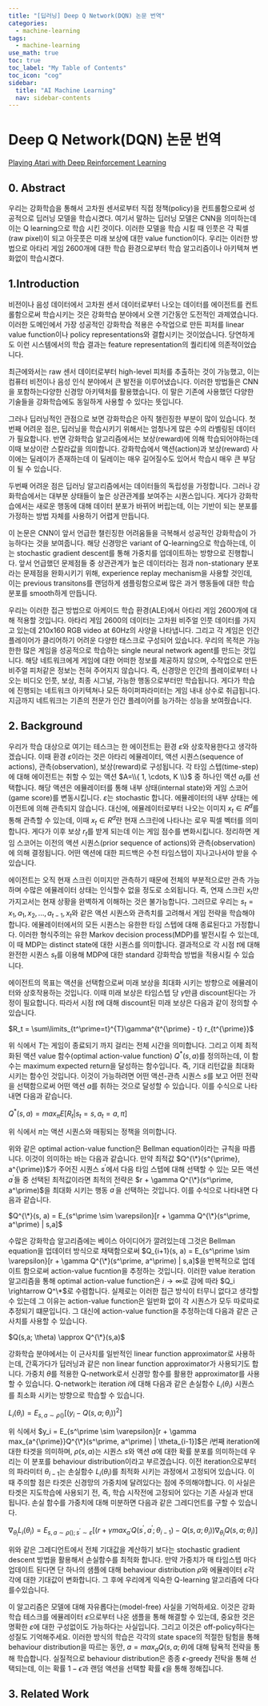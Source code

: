 ```yaml
---
title: "[딥러닝] Deep Q Network(DQN) 논문 번역" 
categories:
  - machine-learning
tags:
  - machine-learning
use_math: true
toc: true
toc_label: "My Table of Contents"
toc_icon: "cog"
sidebar:
  title: "AI Machine Learning"
  nav: sidebar-contents
---
```



# Deep Q Network(DQN) 논문 번역

[Playing Atari with Deep Reinforcement Learning](https://www.cs.toronto.edu/~vmnih/docs/dqn.pdf)

## 0. Abstract

우리는 강화학습을 통해서 고차원 센서로부터 직접 정책(policy)을 컨트롤함으로써 성공적으로 딥러닝 모델을 학습시켰다. 
여기서 말하는 딥러닝 모델은 CNN을 의미하는데 이는 Q learning으로 학습 시킨 것이다. 
이러한 모델을 학습 시킬 때 인풋은 각 픽셀(raw pixel)이 되고 아웃풋은 미래 보상에 대한 value function이다. 
우리는 이러한 방법으로 아타리 게임 2600개에 대한 학습 환경으로부터 학습 알고리즘이나 아키텍쳐 변화없이 학습시켰다. 

## 1.Introduction

비전이나 음성 데이터에서 고차원 센서 데이터로부터 나오는 데이터를 에이전트를 컨트롤함으로써 학습시키는 것은 
강화학습 분야에서 오랜 기간동안 도전적인 과제였습니다. 
이러한 도메인에서 가장 성공적인 강화학습 적용은 수작업으로 만든 피처를 linear value function이나 policy representations와 결합시키는 것이었습니다. 
당연하게도 이런 시스템에서의 학습 결과는 feature representation의 퀄리티에 의존적이었습니다. 

최근에와서는 raw 센서 데이터로부터 high-level 피처를 추출하는 것이 가능했고, 이는 컴퓨터 비전이나 음성 인식 분야에서 큰 발전을 이루어냈습니다. 
이러한 방법들은 CNN을 포함하는다양한 신경망 아키텍처를 활용했습니다. 
이 말은 기존에 사용했던 다양한 기술들을 강화학습에도 동일하게 사용할 수 있다는 뜻입니다. 

그러나 딥러닝적인 관점으로 보면 강화학습은 아직 챌린징한 부분이 많이 있습니다. 
첫번째 어려운 점은, 딥러닝을 학습시키기 위해서는 엄청나게 많은 수의 라벨링된 데이터가 필요합니다. 
반면 강화학습 알고리즘에서는 보상(reward)에 의해 학습되어야하는데 이때 보상이란 스칼라값을 의미합니다. 
강화학습에서 액션(action)과 보상(reward) 사이에는 딜레이가 존재하는데 이 딜레이는 매우 길어질수도 있어서 학습시 매우 큰 부담이 될 수 있습니다.  

두번째 어려운 점은 딥러닝 알고리즘에서는 데이터들의 독립성을 가정합니다. 
그러나 강화학습에서는 대부분 상태들이 높은 상관관계를 보여주는 시퀀스입니다. 
게다가 강화학습에서는 새로운 행동에 대해 데이터 분포가 바뀌어 버립는데, 이는 기반이 되는 분포를 가정하는 방법 자체를 사용하기 어렵게 만듭니다. 

이 논문은 CNN이 앞서 언급한 챌린징한 어려움들을 극복해서 성공적인 강화학습이 가능하다는 것을 보여줍니다. 
해당 신경망은 variant of Q-learning으로 학습하는데, 이는 stochastic gradient descent를 통해 가중치를 업데이트하는 방향으로 진행합니다. 
앞서 언급했던 문제점들 중 상관관계가 높은 데이터라는 점과 non-stationary 분포라는 문제점을 완화시키기 위해, 
experience replay mechanism을 사용할 것인데, 이는 previous transitons를 랜덤하게 샘플링함으로써 
많은 과거 행동들에 대한 학습 분포를 smooth하게 만듭니다. 

우리는 이러한 접근 방법으로 아케이드 학습 환경(ALE)에서 아타리 게임 2600개에 대해 적용할 것입니다. 
아타리 게임 2600의 데이터는 고차원 비주얼 인풋 데이터를 가지고 있는데 210x160 RGB video at 60Hz의 사양을 나타냅니다. 
그리고 각 게임은 인간 플레이어가 클리어하기 어려운 다양한 태스크로 구성되어 있습니다. 
우리의 목적은 가능한한 많은 게임을 성공적으로 학습하는 single neural network agent를 만드는 것입니다. 
해당 네트워크에게 게임에 대한 어떠한 정보를 제공하지 않으며, 수작업으로 만든 비주얼 피처같은 정보는 전혀 주어지지 않습니다. 
즉, 신경망은 인간의 플레이로부터 나오는 비디오 인풋, 보상, 최종 시그널, 가능한 행동으로부터만 학습됩니다. 
게다가 학습에 진행되는 네트워크 아키텍쳐나 모든 하이퍼파라미터는 게임 내내 상수로 취급됩니다. 
지금까지 네트워크는 기존의 전문가 인간 플레이어를 능가하는 성능을 보여줬습니다. 

## 2. Background

우리가 학습 대상으로 여기는 테스크는 한 에이전트는 환경 $\varepsilon$와 상호작용한다고 생각하겠습니다. 
이때 환경 $\varepsilon$이라는 것은 아타리 에뮬레이터, 액션 시퀀스(sequence of actions), 관측(observation), 보상(reward)로 구성됩니다. 
각 타임 스텝(time-step)에 대해 에이전트는 취할 수 있는 액션 $A=\\{ 1, \cdots, K \\}$ 중 하나인 액션 $a_t$를 선택합니다. 
해당 액션은 에뮬레이터를 통해 내부 상태(internal state)와 게임 스코어(game score)를 변동시킵니다. 
$\varepsilon$는 stochastic 합니다. 
에뮬레이터의 내부 상태는 에이전트에 의해 관측되지 않습니다. 
대신에, 에뮬레이터로부터 나오는 이미지 $x_t \in R^d$를 통해 관측할 수 있는데, 
이때 $x_t \in R^d$란 현재 스크린에 나타나는 로우 픽셀 벡터를 의미합니다. 
게다가 이후 보상 $r_t$를 받게 되는데 이는 게임 점수를 변화시킵니다. 
정리하면 게임 스코어는 이전의 액션 시퀀스(prior sequence of actions)와 관측(observation)에 의해 결정됩니다. 
어떤 액션에 대한 피드백은 수천 타임스텝이 지나고나서야 받을 수 있습니다.

에이전트는 오직 현재 스크린 이미지만 관측하기 때문에 전체의 부분적으로만 관측 가능하며 수많은 에뮬레이터 상태는 인식할수 없을 정도로 소외됩니다. 
즉, 연재 스크린 $x_t$만 가지고서는 현재 상황을 완벽하게 이해하는 것은 불가능합니다. 
그러므로 우리는 $s_t = x_1, a_1, x_2, ..., a_{t-1}, x_t$와 같은 액션 시퀀스와 관측치를 고려해서 게임 전략을 학습해야합니다. 
에뮬레이터에서의 모든 시퀀스는 유한한 타임 스텝에 대해 종료된다고 가정합니다. 
이러한 형식주의는 유한 Markov decision process(MDP)를 발전시킬 수 있는데, 이 때 MDP는 distinct state에 대한 시퀀스를 의미합니다. 
결과적으로 각 시점 $t$에 대해 완전한 시퀀스 $s_t$를 이용해 MDP에 대한 standard 강화학습 방법을 적용시킬 수 있습니다. 

에이전트의 목표는 액션을 선택함으로써 미래 보상을 최대화 시키는 방향으로 에뮬레이터와 상호작용하는 것입니다. 
이때 미래 보상은 타임스텝 당 $\gamma$만큼 discount된다는 가정이 필요합니다. 
따라서 시점 $t$에 대해 discount된 미래 보상은 다음과 같이 정의할 수 있습니다.  

$R_t = \sum\limits_{t^\prime=t}^{T}\gamma^{t^{\prime} - t} r_{t^{\prime}}$   

위 식에서 $T$는 게임이 종료되기 까지 걸리는 전체 시간을 의미합니다. 
그리고 이제 최적화된 액션 value 함수(optimal action-value function) $Q^{*}(s,a)$를 정의하는데, 
이 함수는 maximum expected return을 달성하는 함수입니다. 즉, 기대 리턴값을 최대화 시키는 함수인 것입니다. 
이것이 가능하려면 어떤 액션-관측 시퀀스 $s$를 보고 어떤 전략을 선택함으로써 어떤 액션 $a$를 취하는 것으로 달성할 수 있습니다. 
이를 수식으로 나타내면 다음과 같습니다. 

$Q^*(s,a) = max_\pi E[R_t | s_t = s, a_t=a, \pi]$   

위 식에서 $\pi$는 액션 시퀀스와 매핑되는 정책을 의미합니다. 

위와 같은 optimal action-value function은 Bellman equation이라는 규칙을 따릅니다. 
이것이 의미하는 바는 다음과 같습니다. 
만약 최적값 $Q^{\*}(s^{\prime}, a^{\prime})$가 주어진 시퀀스 $s^\prime$에서 
다음 타임 스텝에 대해 선택할 수 있는 모든 액션 $a^{\prime}$들 중 선택된 최적값이라면 
최적의 전략은 $r + \gamma Q^{\*}(s^\prime, a^\prime)$을 최대화 시키는 행동 $a^{\prime}$을 선택하는 것입니다. 
이를 수식으로 나타내면 다음과 같습니다.  

$Q^{\*}(s, a) = E_{s^\prime \sim \varepsilon}[r + \gamma Q^{\*}(s^\prime, a^\prime) | s,a]$

수많은 강화학습 알고리즘에는 베이스 아이디어가 깔려있는데 그것은 Bellman equation을 업데이터 방식으로 채택함으로써 
$Q_{i+1}(s, a) = E_{s^\prime \sim \varepsilon}[r + \gamma Q^{\*}(s^\prime, a^\prime) | s,a]$을 반복적으로 업데이트 함으로써 
action-value fucntion을 추정하는 것입니다. 
이러한 value iteration 알고리즘을 통해 optimal action-value function은 $i \rightarrow \infty$로 감에 따라 $Q_i \rightarrow Q^\*$로 수렴합니다. 
실제로는 이러한 접근 방식이 터무니 없다고 생각할 수 있는데 그 이유는 action-value function은 일반화 없이 각 시퀀스가 모두 따로따로 추정되기 떄문입니다. 
그 대신에 action-value function을 추정하는데 다음과 같은 근사치를 사용할 수 있습니다.  

$Q(s,a; \theta) \approx Q^{\*}(s,a)$  

강화학습 분야에서는 이 근사치를 일반적인 linear function approximator로 사용하는데, 
간혹가다가 딥러닝과 같은 non linear function approximator가 사용되기도 합니다. 
가중치 $\theta$를 적용한 Q-network로서 신경망 함수를 활용한 approximator를 사용할 수 있습니다. 
Q-network는 iteration $i$에 대해 다음과 같은 손실함수 $L_i(\theta_i)$ 시퀀스를 최소화 시키는 방향으로 학습할 수 있습니다. 

$L_i(\theta_i) = E_{s,a\sim \rho()}[(y_i - Q(s,a;\theta_i))^2]$  

위 식에서 $y_i = E_{s^\prime \sim \varepsilon}[r + \gamma max_{a^{\prime}}Q^{\*}(s^\prime, a^\prime) | \theta_{i-1}]$은 
$i$번째 iteration에 대한 타겟을 의미하며, $\rho(s,a)$는 시퀀스 $s$와 액션 $a$에 대한 확률 분포를 의미하는데 
우리는 이 분포를 behaviour distribution이라고 부르겠습니다. 
이전 iteration으로부터의 파라미터 $\theta_{i-1}$는 손실함수 $L_i(\theta_{i})$를 최적화 시키는 과정에서 고정되어 있습니다. 
이때 주의할 점은 타겟은 신경망의 가중치에 달려있다는 점에 주의해야합니다. 
이 사실은 타겟은 지도학습에 사용되기 전, 즉, 학습 시작전에 고정되어 있다는 기존 사실과 반대 됩니다. 
손실 함수를 가중치에 대해 미분하면 다음과 같은 그레디언트를 구할 수 있습니다. 

$\nabla_{\theta_i}L_{i}(\theta_i) = E_{s,a \sim \rho();s^{\prime}\sim \varepsilon}[(r+\gamma max_{a^\prime}Q(s^{\prime}, a^{\prime} ; \theta_{i-1})-Q(s,a; \theta_i))\nabla_{\theta_i}Q(s,a;\theta_i)]$

위와 같은 그레디언트에서 전체 기대값을 계산하기 보다는 stochastic gradient descent 방법을 활용해서 손실함수를 최적화 합니다. 
만약 가중치가 매 타임스텝 마다 업데이트 된다면 단 하나의 샘플에 대해 
behaviour distribution $\rho$와 에뮬레이터 $\varepsilon$각각에 대한 기대값이 변화합니다. 
그 후에 우리에게 익숙한 Q-learning 알고리즘에 다다를수있습니다. 

이 알고리즘은 모델에 대해 자유롭다는(model-free) 사실을 기억하세요. 
이것은 강화학습 테스크를 에뮬레이터 $\varepsilon$으로부터 나온 샘플을 통해 해결할 수 있는데, 
중요한 것은 명확한 $\varepsilon$에 대한 구성없이도 가능하다는 사실입니다. 
그리고 이것은 off-policy하다는 성질도 기억해주세요. 
이러한 방식의 학습은 각각의 state space의 적절한 탐험을 통해 behaviour distribution을 따르는 동안, 
$a = max_a Q(s,a; \theta)$에 대해 탐욕적 전략을 통해 학습합니다. 
실질적으로 behaviour distribution은 종종 $\epsilon$-greedy 전탁을 통해 선택되는데, 
이는 확률 $1-\epsilon$과 랜덤 액션을 선택할 확률 $\epsilon$을 통해 정해집니다. 

## 3. Related Work

